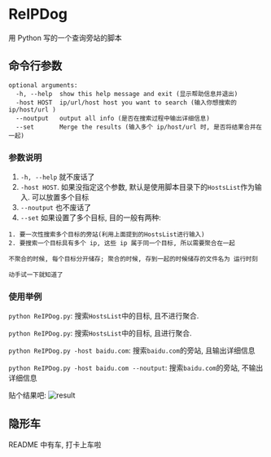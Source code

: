 # ReIPDog
用 Python 写的一个查询旁站的脚本

## 命令行参数
```
optional arguments:
  -h, --help  show this help message and exit (显示帮助信息并退出)
  -host HOST  ip/url/host host you want to search (输入你想搜索的 ip/host/url )
  --noutput   output all info (是否在搜索过程中输出详细信息)
  --set       Merge the results (输入多个 ip/host/url 时, 是否将结果合并在一起)
```
### 参数说明
1. `-h, --help` 就不废话了
2. `-host HOST`. 如果没指定这个参数, 默认是使用脚本目录下的`HostsList`作为输入. 可以放置多个目标
3. `--noutput` 也不废话了
4. `--set` 如果设置了多个目标, 目的一般有两种:

```
1. 要一次性搜索多个目标的旁站(利用上面提到的HostsList进行输入)
2. 要搜索一个目标具有多个 ip, 这些 ip 属于同一个目标, 所以需要聚合在一起

不聚合的时候, 每个目标分开储存; 聚合的时候, 存到一起的时候储存的文件名为 运行时刻

动手试一下就知道了
```
### 使用举例
`python ReIPDog.py`: 搜索`HostsList`中的目标, 且不进行聚合.

`python ReIPDog.py`: 搜索`HostsList`中的目标, 且进行聚合.

`python ReIPDog.py -host baidu.com`: 搜索`baidu.com`的旁站, 且输出详细信息

`python ReIPDog.py -host baidu.com --noutput`: 搜索`baidu.com`的旁站, 不输出详细信息

贴个结果吧:
![result](https://raw.githubusercontent.com/Macr0phag3/ReIPdog/master/Pic/QQ20180529-174223@2x.png)

## 隐形车
README 中有车, 打卡上车啦
